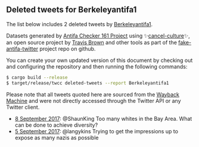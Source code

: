 ## Deleted tweets for Berkeleyantifa1

The list below includes 2 deleted tweets by
[Berkeleyantifa1](https://twitter.com/Berkeleyantifa1).



Datasets generated by [Antifa Checker 161 Project](https://twitter.com/antifacheck161) using ✨[cancel-culture](https://github.com/travisbrown/cancel-culture)✨, an open source project by 
[Travis Brown](https://twitter.com/travisbrown) and other tools as part of the 
[fake-antifa-twitter](https://github.com/antifacheck161/fake-antifa-twitter) project repo on github.

You can create your own updated version of this document by checking out and configuring the
repository and then running the following commands:

```bash
$ cargo build --release
$ target/release/twcc deleted-tweets --report Berkeleyantifa1
```

Please note that all tweets quoted here are sourced from the
[Wayback Machine](https://web.archive.org) and were not directly accessed through the Twitter API or
any Twitter client.

* [ 8 September 2017](https://web.archive.org/web/20170908025324/https://twitter.com/Berkeleyantifa1/status/905987405911437313): @ShaunKing Too many whites in the Bay Area. What can be done to achieve diversity? <!--905987405911437313-->
* [ 5 September 2017](https://web.archive.org/web/20170905014245/https://twitter.com/Berkeleyantifa1/status/904882462664278016): @langykins Trying to get the impressions up to expose as many nazis as possible <!--904882462664278016-->
